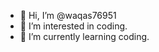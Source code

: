 - 👋 Hi, I’m @waqas76951
- 👀 I’m interested in coding.
- 🌱 I’m currently learning coding.

<!---
waqas76951/waqas76951 is a ✨ special ✨ repository because its `README.md` (this file) appears on your GitHub profile.
You can click the Preview link to take a look at your changes.
--->
